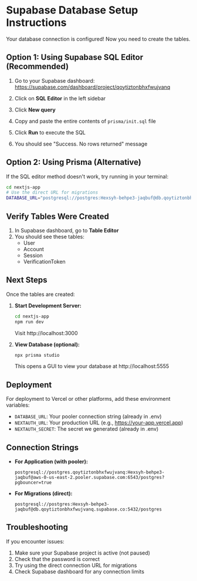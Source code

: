 # Supabase Database Setup Instructions

Your database connection is configured! Now you need to create the tables.

## Option 1: Using Supabase SQL Editor (Recommended)

1. Go to your Supabase dashboard: https://supabase.com/dashboard/project/qoytiztonbhxfwujvanq

2. Click on **SQL Editor** in the left sidebar

3. Click **New query**

4. Copy and paste the entire contents of `prisma/init.sql` file

5. Click **Run** to execute the SQL

6. You should see "Success. No rows returned" message

## Option 2: Using Prisma (Alternative)

If the SQL editor method doesn't work, try running in your terminal:

```bash
cd nextjs-app
# Use the direct URL for migrations
DATABASE_URL="postgresql://postgres:Hexsyh-behpe3-jaqbuf@db.qoytiztonbhxfwujvanq.supabase.co:5432/postgres" npx prisma db push
```

## Verify Tables Were Created

1. In Supabase dashboard, go to **Table Editor**
2. You should see these tables:
   - User
   - Account
   - Session
   - VerificationToken

## Next Steps

Once the tables are created:

1. **Start Development Server:**
   ```bash
   cd nextjs-app
   npm run dev
   ```
   Visit http://localhost:3000

2. **View Database (optional):**
   ```bash
   npx prisma studio
   ```
   This opens a GUI to view your database at http://localhost:5555

## Deployment

For deployment to Vercel or other platforms, add these environment variables:

- `DATABASE_URL`: Your pooler connection string (already in .env)
- `NEXTAUTH_URL`: Your production URL (e.g., https://your-app.vercel.app)
- `NEXTAUTH_SECRET`: The secret we generated (already in .env)

## Connection Strings

- **For Application (with pooler):**
  ```
  postgresql://postgres.qoytiztonbhxfwujvanq:Hexsyh-behpe3-jaqbuf@aws-0-us-east-2.pooler.supabase.com:6543/postgres?pgbouncer=true
  ```

- **For Migrations (direct):**
  ```
  postgresql://postgres:Hexsyh-behpe3-jaqbuf@db.qoytiztonbhxfwujvanq.supabase.co:5432/postgres
  ```

## Troubleshooting

If you encounter issues:
1. Make sure your Supabase project is active (not paused)
2. Check that the password is correct
3. Try using the direct connection URL for migrations
4. Check Supabase dashboard for any connection limits